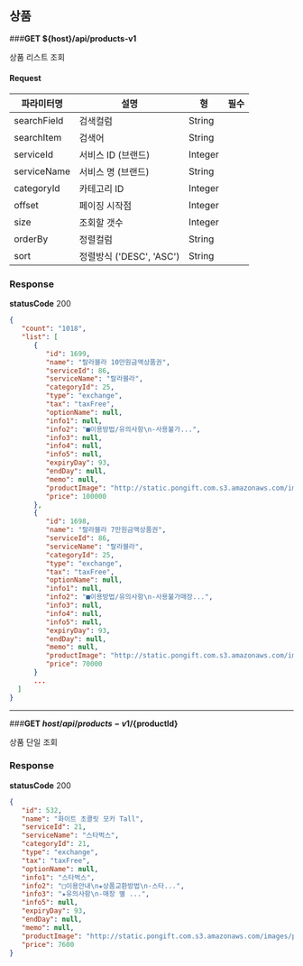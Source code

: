 ## 상품
###**GET ${host}/api/products-v1**

상품 리스트 조회

#### Request
|파라미터명|설명|형|필수
|-|-|-|-|
|searchField|검색컬럼|String||
|searchItem|검색어|String||
|serviceId|서비스 ID (브랜드)|Integer||
|serviceName|서비스 명 (브랜드)|String||
|categoryId| 카테고리 ID|Integer||
|offset|페이징 시작점|Integer||
|size|조회할 갯수|Integer||
|orderBy|정렬컬럼|String||
|sort|정렬방식 ('DESC', 'ASC')|String||

### Response
**statusCode** 200

```json
{
   "count": "1018",
   "list": [
      {
         "id": 1699,
         "name": "랄라블라 10만원금액상품권",
         "serviceId": 86,
         "serviceName": "랄라블라",
         "categoryId": 25,
         "type": "exchange",
         "tax": "taxFree",
         "optionName": null,
         "info1": null,
         "info2": "■이용방법/유의사항\n-사용불가...",
         "info3": null,
         "info4": null,
         "info5": null,
         "expiryDay": 93,
         "endDay": null,
         "memo": null,
         "productImage": "http://static.pongift.com.s3.amazonaws.com/images/product/2018-05-30/upload_f6da86f51d8c3d896479fd56d3322c41.jpg",
         "price": 100000
      },
      {
         "id": 1698,
         "name": "랄라블라 7만원금액상품권",
         "serviceId": 86,
         "serviceName": "랄라블라",
         "categoryId": 25,
         "type": "exchange",
         "tax": "taxFree",
         "optionName": null,
         "info1": null,
         "info2": "■이용방법/유의사항\n-사용불가매장...",
         "info3": null,
         "info4": null,
         "info5": null,
         "expiryDay": 93,
         "endDay": null,
         "memo": null,
         "productImage": "http://static.pongift.com.s3.amazonaws.com/images/product/2018-05-30/upload_366e5e33707b4d6893352f99614addde.jpg",
         "price": 70000
      }
      ...
  ]
}
```


* * *



###**GET ${host}/api/products-v1/${productId}**

상품 단일 조회

### Response
**statusCode** 200

```json
{
   "id": 532,
   "name": "화이트 초콜릿 모카 Tall",
   "serviceId": 21,
   "serviceName": "스타벅스",
   "categoryId": 21,
   "type": "exchange",
   "tax": "taxFree",
   "optionName": null,
   "info1": "스타벅스",
   "info2": "□이용안내\n★상품교환방법\n-스타...",
   "info3": "★유의사항\n-매장 별 ...",
   "info5": null,
   "expiryDay": 93,
   "endDay": null,
   "memo": null,
   "productImage": "http://static.pongift.com.s3.amazonaws.com/images/product/2017-02-06/upload_c69b55319c3de28fe55beb37078dd7b1.jpg",
   "price": 7600
}
```